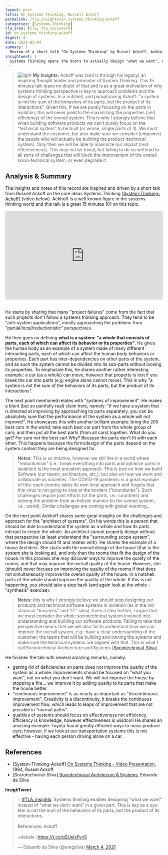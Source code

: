 ```yaml
---
layout: post
title: On Systems Thinking, Russell Ackoff
permalink: /tla_insights/on_systems_thinking-ackoff
categories: [Systems-Thinking]
tla_area: [tla, tla_sociotech]
id: on_systems_thinking-ackoff
digest: 4
date: 2021-03-04
summary: |
  Review of a short talk "On Systems Thinking" by Russel Ackoff. Ackhoff is a well known figure in the systems thinking world and this talk is a great 15 minutes 101 on Systems Thinking.  
insightweet: |
  Systems Thinking opens the doors to actually design "what we want", not "what we don't want" (in local parts of the system). This is key as a system is not the sum of the behaviors of its parts, but the product of its interactions. (Ackoff).
---
```


> ![light](/assets/light-bulb.png) **My Insights:** Ackoff was (and is through his legacy) an inspiring thought leader and promoter of System Thinking. This 15 minutes talk leave no doubt of that and is as a great motivation of why systems thinking perspective is key to approach problems and the design of systems. In a nutshell, and paraphrasing Ackoff: "a system is not the sum of the behaviors of its parts, but the product of its interactions". Given this, if we are purely focusing on the parts in isolation, this will never yield to the maximizing the properties (and efficiency) of the overall system. This is why I strongly believe that when building software products we can't purely focus on the "technical system" to be built (or worse, single parts of it). We must understand the customer, but also make sure we consider (empower) the people who will actually be building the product (technical system). Only then we will be able to maximize our impact (and effectiveness). This may not be trivial, but failing to do so will lead to all sorts of challenges that will block the improvement of the overall socio-technical system, or even degrade it.

## Analysis & Summary

The insights and notes of this record are inspired and driven by a short talk from Russell Ackoff on the core ideas Systems Thinking [<a href="#systems-thinking-ackoff">System-Thinking-Ackoff</a>] (video below). Ackhoff is a well known figure in the systems thinking world and this talk is a great 15 minutes 101 on this topic.

<div style="left: 0; width: 100%; height: 0; position: relative; padding-bottom: 56.1972%;"><iframe
            src="https://www.youtube.com/embed/OqEeIG8aPPk"
            style="border: 0; top: 0; left: 0; width: 100%; height: 100%; position: absolute;" allowfullscreen
            scrolling="no" allow="encrypted-media"></iframe></div><br>

He starts by sharing that many "project failures" come from the fact that such projects don't follow a systems thinking approach. They tend to be "anti-system applications", mostly approaching the problems from "partial/local/reductionistic" perspectives.

He then goes on defining **what is a system: "a whole that consists of parts, each of which can affect its behavior or its properties"**. He gives the human body as an example of a system made of many different interacting parts, each of which can affect the human body behaviors or properties. Each part has inter-dependencies on other parts of the system, and as such the system cannot be divided into its sub-parts without loosing its properties. To emphasize this, he shares another rather interesting example: a car (as a whole) can move, however that property is lost if you break the car into parts (e.g: engine alone cannot move). This is why "a system is not the sum of the behaviors of its parts, but the product of its interactions".

The next point mentioned relates with "systems of improvement". He makes a blunt (but so painfully real) claim here, namely: "if we have a system that is directed at improving by approaching its parts separately, you can be absolutely sure that the performance of the system as a whole will not improve!". He showcases this with another brilliant example: bring the 200 best cars in the world; take each best car part from the whole group of cars; and then put all the best parts (from all cars) together. What do you get? For sure not the best car! Why? Because the parts don't fit with each other. This happens because the form/design of the parts depend on the system context they are being designed for.

> **Notes:** This is so intuitive, however we still live in a world where "reductionism" (i.e.: break everything into parts and optimize parts in isolation) is the most prevalent approach. This is true on how we build Software (our teams, architecture, etc.); but also on how we work and collaborate as societies. The COVID-19 pandemic is a great example of this: each country takes its own local approach and forgets that this virus is not going to stop at the borders ("boundaries"). Such challenges require joint efforts (of the parts, i.e.: countries) and solving the problem from an holistic manner (in the overall system, i.e.: world). Similar challenges are coming with global warming...

On the next point Ackhoff shares some great insights on the challenges and approach for the "architect of systems". On his words this is a person that should be able to understand the system as a whole and how its parts interact to create the whole. An architect cannot properly design without that perspective (at least understand the "surrounding scope system", where the design should fit and relates with). He shares the example of a house Architect. She starts with the overall design of the house (that is the system she is looking at), and only then the rooms that fit the design of the house. In this process she may discover ways to improve the quality of the rooms, and that may improve the overall quality of the house. However, she (should) never focuses on improving the quality of the rooms if that does not simultaneously improve the overall quality of the house. In a nutshell: parts of the whole should improve the quality of the whole. If this is not happening, you should take a step back (and again look at the whole - "synthesis" exercise).

> **Notes:** this is why I strongly believe we should stop designing our products and technical software systems in isolation (as in the old classical "business" and "IT" silos). Even a step further, I argue that we must consider the whole sociotechnical system involved into understanding and building our software products. Failing to take that perspective means that we will also fail to understand how we can improve the overall system, e.g.: have a clear understanding of the customer, the teams that will be building and owning the systems and make sure the technical systems are aligned with that. This is what I call Sociotechnical Architecture and Systems [<a href="#sociotechnical-silva">Sociotechnical-Silva</a>] .

He finishes the talk with several amazing remarks, namely:

- getting rid of deficiencies on parts does not improve the quality of the system as a whole. Improvements should be focused on "what you want", not on what you don't want. We will not improve the house by stopping a fire... we improve it by adding quality to its parts that make the house better.
- "continuous improvement" is as nearly as important as "discontinuous improvement". Creativity is a discontinuity, it breaks the continuous improvement flow, which leads to leaps of improvement that are not possible in "normal paths".
- qualities of systems should focus on effectiveness not efficiency. Efficiency is knowledge, however effectiveness is wisdom! He shares an amazing example: Toyota found greatly efficient ways to mass produce cars; however, if we look at our transportation systems this is not effective - having each person driving alone on a car.

## References

- [System-Thinking-Ackoff] [On Systems Thinking - Video Presentation](https://www.youtube.com/watch?v=OqEeIG8aPPk), 1994, Russel Ackoff <a name="systems-thinking-ackoff"></a>
- [Sociotechnical-Silva] [Sociotechnical Architecure & Systems](https://esilva.net/sociotechnical), Eduardo da Silva <a name="sociotechnical-silva"></a>

**InsighTweet**

<blockquote class="twitter-tweet"><p lang="en" dir="ltr">💡 <a href="https://twitter.com/hashtag/TLA_insights?src=hash&amp;ref_src=twsrc%5Etfw">#TLA_insights</a>: Systems thinking enables designing &quot;what we want&quot; instead of &quot;what we don&#39;t want&quot; in a given part. This is key as a system is not the sum of the behaviors of its parts, but the product of its interactions.<br><br>References: Ackoff<br><br>+details ⤵️<a href="https://t.co/qSUelsFvvS">https://t.co/qSUelsFvvS</a></p>&mdash; Eduardo da Silva (@emgsilva) <a href="https://twitter.com/emgsilva/status/1367483281252433920?ref_src=twsrc%5Etfw">March 4, 2021</a></blockquote> <script async src="https://platform.twitter.com/widgets.js" charset="utf-8"></script>

